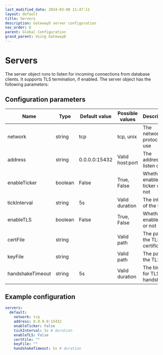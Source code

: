 ```yaml
---
last_modified_date: 2024-03-08 11:47:11
layout: default
title: Servers
description: GatewayD server configuration
nav_order: 6
parent: Global Configuration
grand_parent: Using GatewayD
---
```


# Servers

The server object runs to listen for incoming connections from database clients. It supports TLS termination, if enabled. The server object has the following parameters:

## Configuration parameters

| Name             | Type    | Default value | Possible values | Description                         |
| ---------------- | ------- | ------------- | --------------- | ----------------------------------- |
| network          | string  | tcp           | tcp, unix       | The network protocol to use         |
| address          | string  | 0.0.0.0:15432 | Valid host:port | The address to listen on            |
| enableTicker     | boolean | False         | True, False     | Whether to enable the ticker or not |
| tickInterval     | string  | 5s            | Valid duration  | The interval of the ticker          |
| enableTLS        | boolean | False         | True, False     | Whether to enable TLS or not        |
| certFile         | string  |               | Valid path      | The path to the TLS certificate     |
| keyFile          | string  |               | Valid path      | The path to the TLS key             |
| handshakeTimeout | string  | 5s            | Valid duration  | The timeout for TLS handshake       |

## Example configuration

```yaml
servers:
  default:
    network: tcp
    address: 0.0.0.0:15432
    enableTicker: False
    tickInterval: 5s # duration
    enableTLS: False
    certFile: ""
    keyFile: ""
    handshakeTimeout: 5s # duration
```

